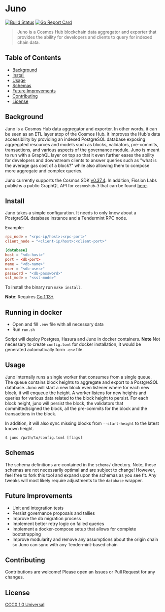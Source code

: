 # Juno

[![Build Status](https://travis-ci.org/fissionlabsio/juno.svg?branch=master)](https://travis-ci.org/fissionlabsio/juno)
[![Go Report Card](https://goreportcard.com/badge/github.com/fissionlabsio/juno)](https://goreportcard.com/report/github.com/fissionlabsio/juno)

> Juno is a Cosmos Hub blockchain data aggregator and exporter that provides the
> ability for developers and clients to query for indexed chain data.

## Table of Contents

  - [Background](#background)
  - [Install](#install)
  - [Usage](#usage)
  - [Schemas](#schemas)
  - [Future Improvements](#future-improvements)
  - [Contributing](#contributing)
  - [License](#license)

## Background

Juno is a Cosmos Hub data aggregator and exporter. In other words, it can be seen
as an ETL layer atop of the Cosmos Hub. It improves the Hub's data accessibility
by providing an indexed PostgreSQL database exposing aggregated resources and
models such as blocks, validators, pre-commits, transactions, and various aspects
of the governance module. Juno is meant to run with a GraphQL layer on top so that
it even further eases the ability for developers and downstream clients to answer
queries such as "what is the average gas cost of a block?" while also allowing
them to compose more aggregate and complex queries.

Juno currently supports the Cosmos SDK [v0.37.4](https://github.com/cosmos/cosmos-sdk/releases/tag/v0.37.4). In addition, Fission Labs publishs a public GraphQL API for `cosmoshub-3` that
can be found [here](https://gaiaql.fissionlabs.io/).

## Install

Juno takes a simple configuration. It needs to only know about a PostgreSQL
database instance and a Tendermint RPC node.

Example:

```toml
rpc_node = "<rpc-ip/host>:<rpc-port>"
client_node = "<client-ip/host>:<client-port>"

[database]
host = "<db-host>"
port = <db-port>
name = "<db-name>"
user = "<db-user>"
password = "<db-password>"
ssl_mode = "<ssl-mode>"
```

To install the binary run `make install`.

**Note**: Requires [Go 1.13+](https://golang.org/dl/)

## Running in docker

- Open and fill `.env` file with all necessary data
- Run `run.sh`

Script will deploy Postgres, Hasura and Juno in docker containers.
**Note** Not necessary to create `config.toml` for docker installation, it would be generated automatically form `.env` file.

## Usage

Juno internally runs a single worker that consumes from a single queue. The
queue contains block heights to aggregate and export to a PostgreSQL database.
Juno will start a new block even listener where for each new block, it will
enqueue the height. A worker listens for new heights and queries for various data
related to the block height to persist. For each block height, juno will persist
the block, the validators that committed/signed the block, all the pre-commits
for the block and the transactions in the block.

In addition, it will also sync missing blocks from `--start-height` to the latest
known height.

```shell
$ juno /path/to/config.toml [flags]
```

## Schemas

The schema definitions are contained in the `schema/` directory. Note, these
schemas are not necessarily optimal and are subject to change! However, feel
free to fork this tool and expand upon the schemas as you see fit. Any tweaks
will most likely require adjustments to the `database` wrapper.

## Future Improvements

- Unit and integration tests
- Persist governance proposals and tallies
- Improve the db migration process
- Implement better retry logic on failed queries
- Implement a docker-compose setup that allows for complete bootstrapping
- Improve modularity and remove any assumptions about the origin chain so Juno
can sync with any Tendermint-based chain

## Contributing

Contributions are welcome! Please open an Issues or Pull Request for any changes.

## License

[CCC0 1.0 Universal](https://creativecommons.org/share-your-work/public-domain/cc0/)
